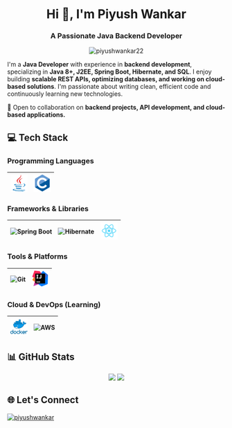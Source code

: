<h1 align="center">Hi 👋, I'm Piyush Wankar</h1>
<h3 align="center">A Passionate Java Backend Developer</h3>

<p align="center">
  <img src="https://komarev.com/ghpvc/?username=piyushwankar22&label=Profile%20views&color=0e75b6&style=flat" alt="piyushwankar22" />
</p>

I'm a **Java Developer** with experience in **backend development**, specializing in **Java 8+, J2EE, Spring Boot, Hibernate, and SQL**. I enjoy building **scalable REST APIs, optimizing databases, and working on cloud-based solutions**. I'm passionate about writing clean, efficient code and continuously learning new technologies.

🚀 Open to collaboration on **backend projects, API development, and cloud-based applications.**

## 💻 **Tech Stack**

### **Programming Languages**
<img src="https://raw.githubusercontent.com/devicons/devicon/master/icons/java/java-original.svg" alt="Java" width="40"/> | <img src="https://raw.githubusercontent.com/devicons/devicon/master/icons/c/c-original.svg" alt="C" width="40"/>  
|--|--|

### **Frameworks & Libraries**
<img src="https://www.vectorlogo.zone/logos/springio/springio-icon.svg" alt="Spring Boot" width="40"/> | <img src="https://www.vectorlogo.zone/logos/hibernate/hibernate-icon.svg" alt="Hibernate" width="40"/> | <img src="https://raw.githubusercontent.com/github/explore/master/topics/react/react.png" alt="React" width="40"/>  
|--|--|--|

### **Tools & Platforms**
<img src="https://www.vectorlogo.zone/logos/git-scm/git-scm-icon.svg" alt="Git" width="40"/> | <img src="https://raw.githubusercontent.com/devicons/devicon/master/icons/intellij/intellij-original.svg" alt="IntelliJ IDEA" width="40"/>  
|--|--|

### **Cloud & DevOps (Learning)**
<img src="https://raw.githubusercontent.com/github/explore/main/topics/docker/docker.png" alt="Docker" width="40"/> | <img src="https://www.vectorlogo.zone/logos/amazon_aws/amazon_aws-icon.svg" alt="AWS" width="40"/>  
|--|--|

## 📊 **GitHub Stats**
<p align="center">
  <img src="https://github-readme-stats.vercel.app/api?username=piyushwankar22&show_icons=true&theme=radical&include_all_commits=true"/>
  <img src="https://github-readme-streak-stats.herokuapp.com/?user=piyushwankar22&theme=radical"/>
</p>

## 🌐 **Let's Connect**
<p align="left">
<a href="https://www.linkedin.com/in/piyushwankar" target="blank"><img align="center" src="https://raw.githubusercontent.com/rahuldkjain/github-profile-readme-generator/master/src/images/icons/Social/linked-in-alt.svg" alt="piyushwankar" height="40" width="40" /></a>
</p>
